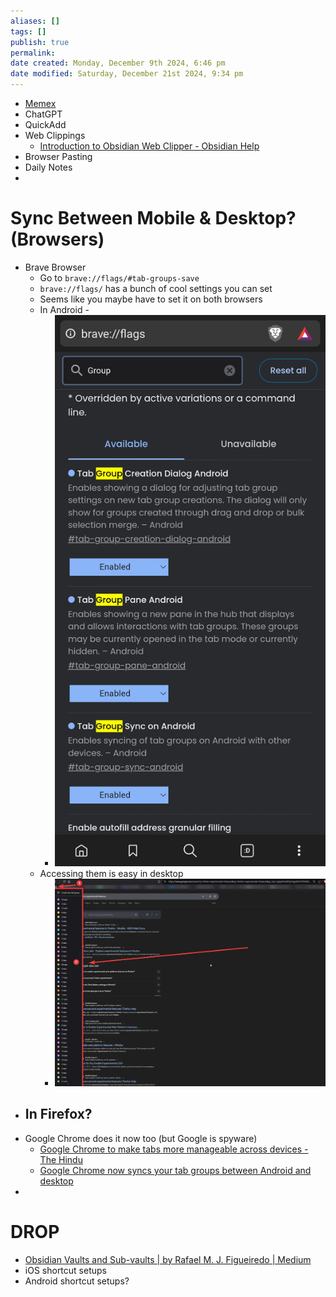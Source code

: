 ```yaml
---
aliases: []
tags: []
publish: true
permalink:
date created: Monday, December 9th 2024, 6:46 pm
date modified: Saturday, December 21st 2024, 9:34 pm
---
```


- [Memex](../../📦%20VAULT%20SANDBOX%20TESTING/Memex/Memex.md)
- ChatGPT
- QuickAdd
- Web Clippings
	- [Introduction to Obsidian Web Clipper - Obsidian Help](https://help.obsidian.md/web-clipper)
- Browser Pasting
- Daily Notes
- 

# Sync Between Mobile & Desktop? (Browsers)

- Brave Browser
	- Go to `brave://flags/#tab-groups-save`
	- `brave://flags/` has a bunch of cool settings you can set
	- Seems like you maybe have to set it on both browsers
	- In Android -
		- ![200](_attachments/file-20241221220441758.png)
	- Accessing them is easy in desktop
		- ![](_attachments/file-20241221220645051.png)
- In Firefox?
	- 
- Google Chrome does it now too (but Google is spyware)
	- [Google Chrome to make tabs more manageable across devices - The Hindu](https://www.thehindu.com/sci-tech/technology/google-chrome-to-make-tabs-more-manageable-across-devices/article68632998.ece#:~:text=Tab%20Groups%20will%20be%20automatically,user%20interface%20for%20Android%20devices.)
	- [Google Chrome now syncs your tab groups between Android and desktop](https://www.androidpolice.com/google-chrome-tab-groups-sync-android-desktop/)
- 

# DROP

- [Obsidian Vaults and Sub-vaults | by Rafael M. J. Figueiredo | Medium](https://medium.com/@rafaeljost/obsidian-vaults-and-sub-vaults-d4a917f40b2d)
- iOS shortcut setups
- Android shortcut setups?